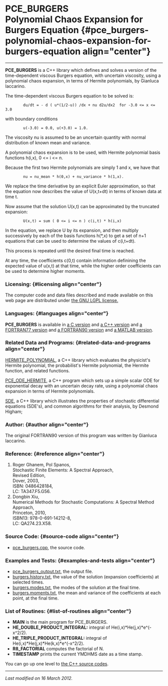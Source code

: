 PCE\_BURGERS\
Polynomial Chaos Expansion for Burgers Equation {#pce_burgers-polynomial-chaos-expansion-for-burgers-equation align="center"}
===============================================

------------------------------------------------------------------------

**PCE\_BURGERS** is a C++ library which defines and solves a version of
the time-dependent viscous Burgers equation, with uncertain viscosity,
using a polynomial chaos expansion, in terms of Hermite polynomials, by
Gianluca Iaccarino.

The time-dependent viscous Burgers equation to be solved is:

            du/dt = - d ( u*(1/2-u)) /dx + nu d2u/dx2  for -3.0 <= x <= 3.0
          

with boundary conditions

            u(-3.0) = 0.0, u(+3.0) = 1.0.
          

The viscosity nu is assumed to be an uncertain quantity with normal
distribution of known mean and variance.

A polynomial chaos expansion is to be used, with Hermite polynomial
basis functions h(i,x), 0 &lt;= i &lt;= n.

Because the first two Hermite polynomials are simply 1 and x, we have
that

            nu = nu_mean * h(0,x) + nu_variance * h(1,x).
          

We replace the time derivative by an explicit Euler approximation, so
that the equation now describes the value of U(x,t+dt) in terms of known
data at time t.

Now assume that the solution U(x,t) can be approximated by the truncated
expansion:

            U(x,t) = sum ( 0 <= i <= n ) c(i,t) * h(i,x)
          

In the equation, we replace U by its expansion, and then multiply
successively by each of the basis functions h(\*,x) to get a set of n+1
equations that can be used to determine the values of c(i,t+dt).

This process is repeated until the desired final time is reached.

At any time, the coefficients c(0,t) contain information definining the
expected value of u(x,t) at that time, while the higher order
coefficients can be used to determine higher moments.

### Licensing: {#licensing align="center"}

The computer code and data files described and made available on this
web page are distributed under [the GNU LGPL
license.](../../txt/gnu_lgpl.txt)

### Languages: {#languages align="center"}

**PCE\_BURGERS** is available in [a C
version](../../c_src/pce_burgers/pce_burgers.md) and [a C++
version](../../master/pce_burgers/pce_burgers.md) and [a FORTRAN77
version](../../f77_src/pce_burgers/pce_burgers.md) and [a FORTRAN90
version](../../f_src/pce_burgers/pce_burgers.md) and [a MATLAB
version](../../m_src/pce_burgers/pce_burgers.md).

### Related Data and Programs: {#related-data-and-programs align="center"}

[HERMITE\_POLYNOMIAL](../../master/hermite_polynomial/hermite_polynomial.md),
a C++ library which evaluates the physicist's Hermite polynomial, the
probabilist's Hermite polynomial, the Hermite function, and related
functions.

[PCE\_ODE\_HERMITE](../../master/pce_ode_hermite/pce_ode_hermite.md),
a C++ program which sets up a simple scalar ODE for exponential decay
with an uncertain decay rate, using a polynomial chaos expansion in
terms of Hermite polynomials.

[SDE](../../master/sde/sde.md), a C++ library which illustrates the
properties of stochastic differential equations (SDE's), and common
algorithms for their analysis, by Desmond Higham;

### Author: {#author align="center"}

The original FORTRAN90 version of this program was written by Gianluca
Iaccarino.

### Reference: {#reference align="center"}

1.  Roger Ghanem, Pol Spanos,\
    Stochastic Finite Elements: A Spectral Approach,\
    Revised Edition,\
    Dover, 2003,\
    ISBN: 0486428184,\
    LC: TA347.F5.G56.
2.  Dongbin Xiu,\
    Numerical Methods for Stochastic Computations: A Spectral Method
    Approach,\
    Princeton, 2010,\
    ISBN13: 978-0-691-14212-8,\
    LC: QA274.23.X58.

### Source Code: {#source-code align="center"}

-   [pce\_burgers.cpp](pce_burgers.cpp), the source code.

### Examples and Tests: {#examples-and-tests align="center"}

-   [pce\_burgers\_output.txt](pce_burgers_output.txt), the output file.
-   [burgers.history.txt](burgers.history.txt), the value of the
    solution (expansion coefficients) at selected times.
-   [burgers.modes.txt](burgers.modes.txt), the modes of the solution at
    the final time.
-   [burgers.moments.txt](burgers.moments.txt), the mean and variance of
    the coefficients at each point, at the final time.

### List of Routines: {#list-of-routines align="center"}

-   **MAIN** is the main program for PCE\_BURGERS.
-   **HE\_DOUBLE\_PRODUCT\_INTEGRAL:** integral of
    He(i,x)\*He(j,x)\*e\^(-x\^2/2).
-   **HE\_TRIPLE\_PRODUCT\_INTEGRAL:** integral of
    He(i,x)\*He(j,x)\*He(k,x)\*e\^(-x\^2/2).
-   **R8\_FACTORIAL** computes the factorial of N.
-   **TIMESTAMP** prints the current YMDHMS date as a time stamp.

You can go up one level to [the C++ source codes](../cpp_src.md).

------------------------------------------------------------------------

*Last modified on 16 March 2012.*
